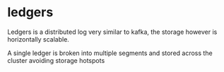 # ledgers
Ledgers is a distributed log very similar to kafka, the storage however is horizontally scalable. 

A single ledger is broken into multiple segments and stored across the cluster avoiding storage hotspots
